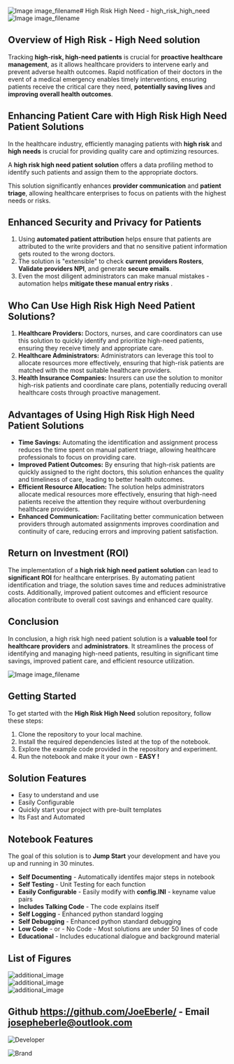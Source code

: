 ![Image image_filename](solution_sign.png)# High Risk High Need - high_risk_high_need![Image image_filename](code.png)
## Overview of High Risk - High Need solution
Tracking **high-risk, high-need patients** is crucial for **proactive healthcare management**, as it allows healthcare providers to intervene early and prevent adverse health outcomes. Rapid notification of their doctors in the event of a medical emergency enables timely interventions, ensuring patients receive the critical care they need, **potentially saving lives** and **improving overall health outcomes**.

## Enhancing Patient Care with High Risk High Need Patient Solutions
In the healthcare industry, efficiently managing patients with **high risk** and **high needs** is crucial for providing quality care and optimizing resources.

A **high risk high need patient solution** offers a data profiling method to identify such patients and assign them to the appropriate doctors. 

This solution significantly enhances **provider communication** and **patient triage**, allowing healthcare enterprises to focus on patients with the highest needs or risks.

## Enhanced Security and Privacy for Patients
1. Using **automated patient attribution** helps ensure that patients are attributed to the write providers and that no sensitive patient information gets routed to the wrong doctors.
2. The solution is "extensible" to check **current providers Rosters**, **Validate providers NPI**, and generate **secure emails**. 
3. Even the most diligent administrators can make manual mistakes - automation helps **mitigate these manual entry risks** . 

## Who Can Use High Risk High Need Patient Solutions?
1. **Healthcare Providers:** Doctors, nurses, and care coordinators can use this solution to quickly identify and prioritize high-need patients, ensuring they receive timely and appropriate care.
2. **Healthcare Administrators:** Administrators can leverage this tool to allocate resources more effectively, ensuring that high-risk patients are matched with the most suitable healthcare providers.
3. **Health Insurance Companies:** Insurers can use the solution to monitor high-risk patients and coordinate care plans, potentially reducing overall healthcare costs through proactive management.

## Advantages of Using High Risk High Need Patient Solutions
- **Time Savings:** Automating the identification and assignment process reduces the time spent on manual patient triage, allowing healthcare professionals to focus on providing care.
- **Improved Patient Outcomes:** By ensuring that high-risk patients are quickly assigned to the right doctors, this solution enhances the quality and timeliness of care, leading to better health outcomes.
- **Efficient Resource Allocation:** The solution helps administrators allocate medical resources more effectively, ensuring that high-need patients receive the attention they require without overburdening healthcare providers.
- **Enhanced Communication:** Facilitating better communication between providers through automated assignments improves coordination and continuity of care, reducing errors and improving patient satisfaction.

## Return on Investment (ROI)
The implementation of a **high risk high need patient solution** can lead to **significant ROI** for healthcare enterprises. By automating patient identification and triage, the solution saves time and reduces administrative costs. Additionally, improved patient outcomes and efficient resource allocation contribute to overall cost savings and enhanced care quality.

## Conclusion
In conclusion, a high risk high need patient solution is a **valuable tool** for **healthcare providers** and **administrators**. It streamlines the process of identifying and managing high-need patients, resulting in significant time savings, improved patient care, and efficient resource utilization.


![Image image_filename](sample.png)
## Getting Started
To get started with the **High Risk High Need** solution repository, follow these steps:
1. Clone the repository to your local machine.
2. Install the required dependencies listed at the top of the notebook.
3. Explore the example code provided in the repository and experiment.
4. Run the notebook and make it your own - **EASY !**
    
## Solution Features
- Easy to understand and use  
- Easily Configurable 
- Quickly start your project with pre-built templates
- Its Fast and Automated

## Notebook Features

The goal of this solution is to **Jump Start** your development and have you up and running in 30 minutes. 

- **Self Documenting** - Automatically identifes major steps in notebook 
- **Self Testing** - Unit Testing for each function
- **Easily Configurable** - Easily modify with **config.INI** - keyname value pairs
- **Includes Talking Code** - The code explains itself 
- **Self Logging** - Enhanced python standard logging   
- **Self Debugging** - Enhanced python standard debugging
- **Low Code** - or - No Code  - Most solutions are under 50 lines of code
- **Educational** - Includes educational dialogue and background material
    
## List of Figures
 ![additional_image](high_risk_high_need.png)  <br>![additional_image](high_risk_high_need_II.png)  <br>![additional_image](pandas.png)  <br>
    

## Github https://github.com/JoeEberle/ - Email  josepheberle@outlook.com 
    
![Developer](developer.png)

![Brand](brand.png)
    
